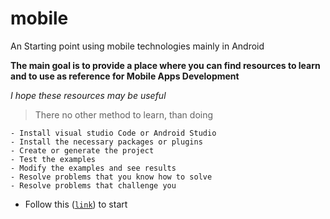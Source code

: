 # mobile
An Starting  point using mobile technologies mainly in Android

**The main goal is to provide a place where you can find resources to learn and to use as reference for Mobile Apps Development**

*I hope these resources may be useful*

>There no other method to learn, than doing

```
- Install visual studio Code or Android Studio
- Install the necessary packages or plugins
- Create or generate the project
- Test the examples
- Modify the examples and see results
- Resolve problems that you know how to solve
- Resolve problems that challenge you
```

- Follow this ([`link`](https://github.com/icruzd/mobile/)) to start 






